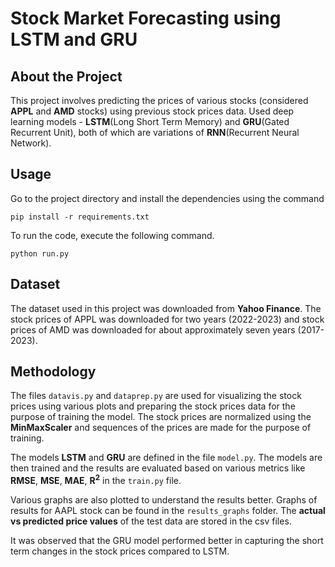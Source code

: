 # Stock Market Forecasting using LSTM and GRU
## About the Project
This project involves predicting the prices of various stocks (considered **APPL** and **AMD** stocks) using previous stock prices data. Used deep learning models - **LSTM**(Long Short Term Memory) and **GRU**(Gated Recurrent Unit), both of which are variations of **RNN**(Recurrent Neural Network).

## Usage
Go to the project directory and install the dependencies using the command
```
pip install -r requirements.txt
```
To run the code, execute the following command.
```
python run.py
```

## Dataset
The dataset used in this project was downloaded from **Yahoo Finance**. The stock prices of APPL was downloaded for two years (2022-2023) and stock prices of AMD was downloaded for about approximately seven years (2017-2023).

## Methodology
The files `datavis.py` and `dataprep.py` are used for visualizing the stock prices using various plots and preparing the stock prices data for the purpose of training the model. 
The stock prices are normalized using the **MinMaxScaler** and sequences of the prices are made for the purpose of training.

The models **LSTM** and **GRU** are defined in the file `model.py`. 
The models are then trained and the results are evaluated based on various metrics like **RMSE**, **MSE**, **MAE**, **R<sup>2</sup>** in the `train.py` file. 

Various graphs are also plotted to understand the results better. Graphs of results for AAPL stock can be found in the `results_graphs` folder. 
The **actual vs predicted price values** of the test data are stored in the csv files.

It was observed that the GRU model performed better in capturing the short term changes in the stock prices compared to LSTM.

